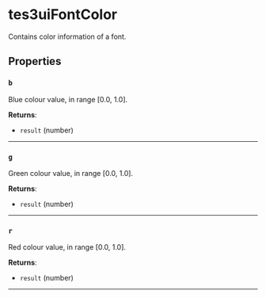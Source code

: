 <!---
	This file is autogenerated. Do not edit this file manually. Your changes will be ignored.
	More information: https://github.com/MWSE/MWSE/tree/master/docs
-->

# tes3uiFontColor

Contains color information of a font.

## Properties

### `b`

Blue colour value, in range [0.0, 1.0].

**Returns**:

* `result` (number)

***

### `g`

Green colour value, in range [0.0, 1.0].

**Returns**:

* `result` (number)

***

### `r`

Red colour value, in range [0.0, 1.0].

**Returns**:

* `result` (number)

***

